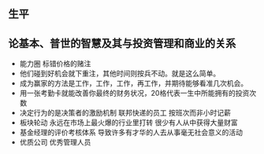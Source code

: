 ## 生平


## 论基本、普世的智慧及其与投资管理和商业的关系
+ 能力圈 标错价格的赌注 
+ 他们碰到好机会就下重注，其他时间则按兵不动。就是这么简单。
+ 成为赢家的方法是工作，工作，工作，再工作，并期待能够看准几次机会。
+ 用一张考勤卡就能改善你最终的财务状况，20格代表一生中所能拥有的投资次数
+ 决定行为的是决策者的激励机制 联邦快递的员工 按班次而非小时记薪
+ 板块轮动 永远在市场上最火爆的行业里打转 很少有人从中获得大量财富
+ 基金经理的评价考核体系 导致许多有才华的人去从事毫无社会意义的活动
+ 优质公司 优秀管理人员